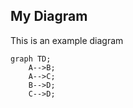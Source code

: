 ## My Diagram

This is an example diagram

```mermaid
graph TD;
    A-->B;
    A-->C;
    B-->D;
    C-->D;
```